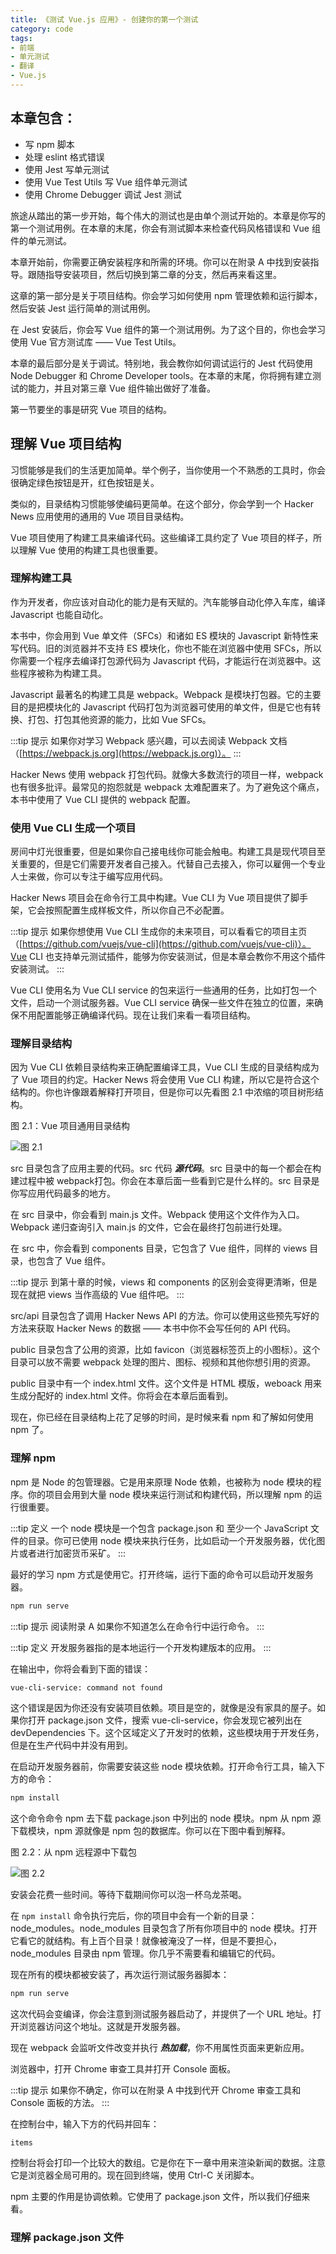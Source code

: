 ```yaml
---
title: 《测试 Vue.js 应用》- 创建你的第一个测试
category: code
tags:
- 前端
- 单元测试
- 翻译
- Vue.js
---
```


## 本章包含：

- 写 npm 脚本
- 处理 eslint 格式错误
- 使用 Jest 写单元测试
- 使用  Vue Test Utils 写 Vue 组件单元测试
- 使用 Chrome Debugger 调试 Jest 测试

<!-- more -->

旅途从踏出的第一步开始，每个伟大的测试也是由单个测试开始的。本章是你写的第一个测试用例。在本章的末尾，你会有测试脚本来检查代码风格错误和 Vue 组件的单元测试。

本章开始前，你需要正确安装程序和所需的环境。你可以在附录 A 中找到安装指导。跟随指导安装项目，然后切换到第二章的分支，然后再来看这里。

这章的第一部分是关于项目结构。你会学习如何使用 npm 管理依赖和运行脚本，然后安装 Jest 运行简单的测试用例。

在 Jest 安装后，你会写 Vue 组件的第一个测试用例。为了这个目的，你也会学习使用 Vue 官方测试库 —— Vue Test Utils。

本章的最后部分是关于调试。特别地，我会教你如何调试运行的 Jest 代码使用 Node Debugger 和 Chrome Developer tools。在本章的末尾，你将拥有建立测试的能力，并且对第三章 Vue 组件输出做好了准备。

第一节要坐的事是研究 Vue 项目的结构。

## 理解 Vue 项目结构

习惯能够是我们的生活更加简单。举个例子，当你使用一个不熟悉的工具时，你会很确定绿色按钮是开，红色按钮是关。

类似的，目录结构习惯能够使编码更简单。在这个部分，你会学到一个 Hacker News 应用使用的通用的 Vue 项目目录结构。

Vue 项目使用了构建工具来编译代码。这些编译工具约定了 Vue 项目的样子，所以理解 Vue 使用的构建工具也很重要。

### 理解构建工具

作为开发者，你应该对自动化的能力是有天赋的。汽车能够自动化停入车库，编译 Javascript 也能自动化。

本书中，你会用到 Vue 单文件（SFCs）和诸如 ES 模块的 Javascript 新特性来写代码。旧的浏览器并不支持 ES 模块化，你也不能在浏览器中使用 SFCs，所以你需要一个程序去编译打包源代码为 Javascript 代码，才能运行在浏览器中。这些程序被称为构建工具。

Javascript 最著名的构建工具是 webpack。Webpack 是模块打包器。它的主要目的是把模块化的 Javascript 代码打包为浏览器可使用的单文件，但是它也有转换、打包、打包其他资源的能力，比如 Vue SFCs。

:::tip 提示
如果你对学习 Webpack 感兴趣，可以去阅读 Webpack 文档（[https://webpack.js.org](https://webpack.js.org)）。
:::

Hacker News 使用 webpack 打包代码。就像大多数流行的项目一样，webpack 也有很多批评。最常见的抱怨就是 webpack 太难配置来了。为了避免这个痛点，本书中使用了 Vue CLI 提供的 webpack 配置。

### 使用 Vue CLI 生成一个项目

房间中灯光很重要，但是如果你自己接电线你可能会触电。构建工具是现代项目至关重要的，但是它们需要开发者自己接入。代替自己去接入，你可以雇佣一个专业人士来做，你可以专注于编写应用代码。

Hacker News 项目会在命令行工具中构建。Vue CLI 为 Vue 项目提供了脚手架，它会按照配置生成样板文件，所以你自己不必配置。

:::tip 提示
如果你想使用 Vue CLI 生成你的未来项目，可以看看它的项目主页（[https://github.com/vuejs/vue-cli](https://github.com/vuejs/vue-cli)）。Vue CLI 也支持单元测试插件，能够为你安装测试，但是本章会教你不用这个插件安装测试。
:::

Vue CLI 使用名为 Vue CLI service 的包来运行一些通用的任务，比如打包一个文件，启动一个测试服务器。Vue CLI service 确保一些文件在独立的位置，来确保不用配置能够正确编译代码。现在让我们来看一看项目结构。

### 理解目录结构

因为 Vue CLI 依赖目录结构来正确配置编译工具，Vue CLI 生成的目录结构成为了 Vue 项目的约定。Hacker News 将会使用 Vue CLI 构建，所以它是符合这个结构的。你也许像跟着解释打开项目，但是你可以先看图 2.1 中浓缩的项目树形结构。

图 2.1：Vue 项目通用目录结构

![图 2.1](https://raw.githubusercontent.com/shenxiang11/picgo/master/02fig01.jpg)

src 目录包含了应用主要的代码。src 代码 ***源代码***。src 目录中的每一个都会在构建过程中被 webpack打包。你会在本章后面一些看到它是什么样的。src 目录是你写应用代码最多的地方。

在 src 目录中，你会看到  main.js 文件。Webpack 使用这个文件作为入口。Webpack 递归查询引入 main.js 的文件，它会在最终打包前进行处理。

在 src 中，你会看到 components 目录，它包含了 Vue 组件，同样的 views 目录，也包含了 Vue 组件。

:::tip 提示
到第十章的时候，views 和 components 的区别会变得更清晰，但是现在就把 views 当作高级的 Vue 组件吧。
:::

src/api 目录包含了调用 Hacker News API 的方法。你可以使用这些预先写好的方法来获取  Hacker News 的数据 —— 本书中你不会写任何的 API 代码。

public 目录包含了公用的资源，比如 favicon（浏览器标签页上的小图标）。这个目录可以放不需要 webpack 处理的图片、图标、视频和其他你想引用的资源。

public 目录中有一个 index.html 文件。这个文件是 HTML 模版，weboack 用来生成分配好的 index.html 文件。你将会在本章后面看到。

现在，你已经在目录结构上花了足够的时间，是时候来看 npm 和了解如何使用 npm 了。

### 理解 npm

npm 是 Node 的包管理器。它是用来原理 Node 依赖，也被称为 node 模块的程序。你的项目会用到大量 node 模块来运行测试和构建代码，所以理解 npm 的运行很重要。

:::tip 定义
一个 node 模块是一个包含 package.json 和 至少一个 JavaScript 文件的目录。你可已使用 node 模块来执行任务，比如启动一个开发服务器，优化图片或者进行加密货币采矿。
:::

最好的学习 npm 方式是使用它。打开终端，运行下面的命令可以启动开发服务器。

```bash
npm run serve
```

:::tip 提示
阅读附录 A 如果你不知道怎么在命令行中运行命令。
:::


:::tip 定义
开发服务器指的是本地运行一个开发构建版本的应用。
:::

在输出中，你将会看到下面的错误：

```bash
vue-cli-service: command not found
```

这个错误是因为你还没有安装项目依赖。项目是空的，就像是没有家具的屋子。如果你打开 package.json 文件，搜索 vue-cli-service，你会发现它被列出在 devDependencies 下。这个区域定义了开发时的依赖，这些模块用于开发任务，但是在生产代码中并没有用到。

在启动开发服务器前，你需要安装这些 node 模块依赖。打开命令行工具，输入下方的命令：

```bash
npm install
```

这个命令命令 npm 去下载 package.json 中列出的 node 模块。npm 从 npm 源下载模块，npm 源就像是 npm 包的数据库。你可以在下图中看到解释。

图 2.2：从 npm 远程源中下载包

![图 2.2](https://raw.githubusercontent.com/shenxiang11/picgo/master/02fig02.jpg)

安装会花费一些时间。等待下载期间你可以泡一杯乌龙茶喝。

在 ```npm install``` 命令执行完后，你的项目中会有一个新的目录：node_modules。node_modules 目录包含了所有你项目中的 node 模块。打开它看它的就结构。有上百个目录！就像被淹没了一样，但是不要担心，node_modules 目录由 npm 管理。你几乎不需要看和编辑它的代码。

现在所有的模块都被安装了，再次运行测试服务器脚本：

```bash
npm run serve
```

这次代码会变编译，你会注意到测试服务器启动了，并提供了一个 URL 地址。打开浏览器访问这个地址。这就是开发服务器。

现在 webpack 会监听文件改变并执行 ***热加载***，你不用属性页面来更新应用。

浏览器中，打开 Chrome 审查工具并打开 Console 面板。

:::tip 提示
如果你不确定，你可以在附录 A 中找到代开 Chrome 审查工具和 Console 面板的方法。
:::

在控制台中，输入下方的代码并回车：

```javascirpt
items
```

控制台将会打印一个比较大的数组。它是你在下一章中用来渲染新闻的数据。注意它是浏览器全局可用的。现在回到终端，使用 Ctrl-C 关闭脚本。

npm 主要的作用是协调依赖。它使用了 package.json 文件，所以我们仔细来看。

### 理解 package.json 文件

